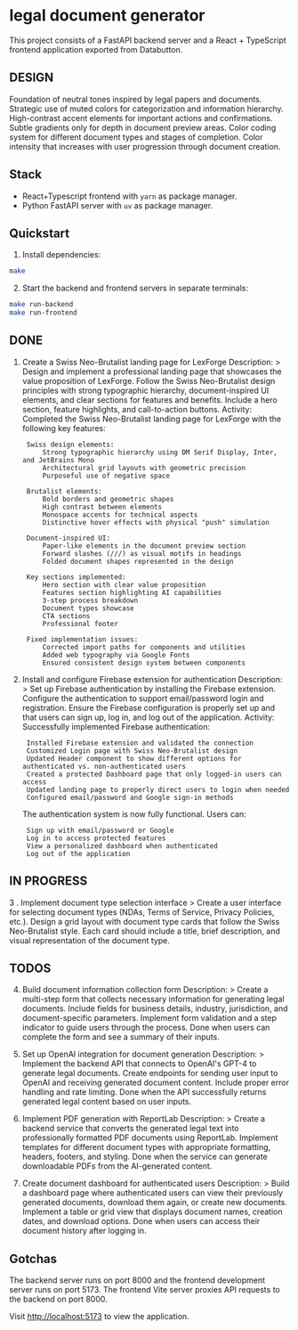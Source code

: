 # legal document generator

This project consists of a FastAPI backend server and a React + TypeScript frontend application exported from Databutton.

## DESIGN

Foundation of neutral tones inspired by legal papers and documents. Strategic use of muted colors for categorization and information hierarchy. High-contrast accent elements for important actions and confirmations.
Subtle gradients only for depth in document preview areas. Color coding system for different document types and stages of completion. Color intensity that increases with user progression through document creation.

## Stack

- React+Typescript frontend with `yarn` as package manager.
- Python FastAPI server with `uv` as package manager.

## Quickstart

1. Install dependencies:

```bash
make
```

2. Start the backend and frontend servers in separate terminals:

```bash
make run-backend
make run-frontend
```
## DONE

1. Create a Swiss Neo-Brutalist landing page for LexForge
   Description: > Design and implement a professional landing page that showcases the value proposition of LexForge. Follow the Swiss Neo-Brutalist design principles with strong typographic hierarchy, document-inspired UI elements, and clear sections for features and benefits. Include a hero section, feature highlights, and call-to-action buttons.
   Activity: 
   Completed the Swiss Neo-Brutalist landing page for LexForge with the following key features:

        Swiss design elements:
            Strong typographic hierarchy using DM Serif Display, Inter, and JetBrains Mono
            Architectural grid layouts with geometric precision
            Purposeful use of negative space

        Brutalist elements:
            Bold borders and geometric shapes
            High contrast between elements
            Monospace accents for technical aspects
            Distinctive hover effects with physical "push" simulation

        Document-inspired UI:
            Paper-like elements in the document preview section
            Forward slashes (///) as visual motifs in headings
            Folded document shapes represented in the design

        Key sections implemented:
            Hero section with clear value proposition
            Features section highlighting AI capabilities
            3-step process breakdown
            Document types showcase
            CTA sections
            Professional footer

        Fixed implementation issues:
            Corrected import paths for components and utilities
            Added web typography via Google Fonts
            Ensured consistent design system between components

2. Install and configure Firebase extension for authentication
   Description: > Set up Firebase authentication by installing the Firebase extension. Configure the authentication to support email/password login and registration. Ensure the Firebase configuration is properly set up and that users can sign up, log in, and log out of the application.
   Activity: 
   Successfully implemented Firebase authentication:

        Installed Firebase extension and validated the connection
        Customized Login page with Swiss Neo-Brutalist design
        Updated Header component to show different options for authenticated vs. non-authenticated users
        Created a protected Dashboard page that only logged-in users can access
        Updated landing page to properly direct users to login when needed
        Configured email/password and Google sign-in methods

    The authentication system is now fully functional. Users can:

        Sign up with email/password or Google
        Log in to access protected features
        View a personalized dashboard when authenticated
        Log out of the application


## IN PROGRESS

3 . Implement document type selection interface
    > Create a user interface for selecting document types (NDAs, Terms of Service, Privacy Policies, etc.). Design a grid layout with document type cards that follow the Swiss Neo-Brutalist style. Each card should include a title, brief description, and visual representation of the document type.

## TODOS

4. Build document information collection form
   Description: > Create a multi-step form that collects necessary information for generating legal documents. Include fields for business details, industry, jurisdiction, and document-specific parameters. Implement form validation and a step indicator to guide users through the process. Done when users can complete the form and see a summary of their inputs.

5. Set up OpenAI integration for document generation
   Description: > Implement the backend API that connects to OpenAI's GPT-4 to generate legal documents. Create endpoints for sending user input to OpenAI and receiving generated document content. Include proper error handling and rate limiting. Done when the API successfully returns generated legal content based on user inputs.

6. Implement PDF generation with ReportLab
   Description: > Create a backend service that converts the generated legal text into professionally formatted PDF documents using ReportLab. Implement templates for different document types with appropriate formatting, headers, footers, and styling. Done when the service can generate downloadable PDFs from the AI-generated content.

7. Create document dashboard for authenticated users
   Description: > Build a dashboard page where authenticated users can view their previously generated documents, download them again, or create new documents. Implement a table or grid view that displays document names, creation dates, and download options. Done when users can access their document history after logging in.

## Gotchas

The backend server runs on port 8000 and the frontend development server runs on port 5173. The frontend Vite server proxies API requests to the backend on port 8000.

Visit <http://localhost:5173> to view the application.
